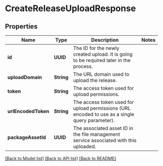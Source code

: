 # CreateReleaseUploadResponse

## Properties
Name | Type | Description | Notes
------------ | ------------- | ------------- | -------------
**id** | **UUID** | The ID for the newly created upload. It is going to be required later in the process. | 
**uploadDomain** | **String** | The URL domain used to upload the release. | 
**token** | **String** | The access token used for upload permissions. | 
**urlEncodedToken** | **String** | The access token used for upload permissions (URL encoded to use as a single query parameter). | 
**packageAssetId** | **UUID** | The associated asset ID in the file management service associated with this uploaded. | 

[[Back to Model list]](../README.md#documentation-for-models) [[Back to API list]](../README.md#documentation-for-api-endpoints) [[Back to README]](../README.md)


